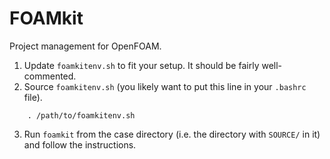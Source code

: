 # FOAMkit

Project management for OpenFOAM.

1. Update `foamkitenv.sh` to fit your setup. It should be fairly well-commented.
2. Source `foamkitenv.sh` (you likely want to put this line in your `.bashrc` file).
```
    . /path/to/foamkitenv.sh
```
3. Run `foamkit` from the case directory (i.e. the directory with `SOURCE/` in it) and follow the instructions.
